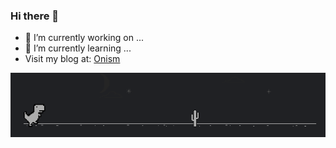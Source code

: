 ### Hi there 👋

- 🔭 I’m currently working on ...
- 🌱 I’m currently learning ...
- Visit my blog at: [Onism](https://felix-ku.github.io/)

[![name](Dino.gif)](https://felix-ku.github.io/)
